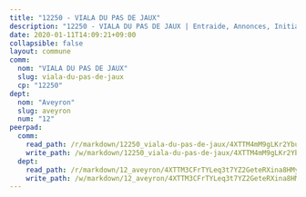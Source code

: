 ```yaml
---
title: "12250 - VIALA DU PAS DE JAUX"
description: "12250 - VIALA DU PAS DE JAUX | Entraide, Annonces, Initiatives"
date: 2020-01-11T14:09:21+09:00
collapsible: false
layout: commune
comm:
  nom: "VIALA DU PAS DE JAUX"
  slug: viala-du-pas-de-jaux
  cp: "12250"
dept:
  nom: "Aveyron"
  slug: aveyron
  num: "12"
peerpad:
  comm:
    read_path: /r/markdown/12250_viala-du-pas-de-jaux/4XTTM4mM9gLKr2YbuiyR2AGQ1rxiDbDRbURqvwQsP4JF4tcbA
    write_path: /w/markdown/12250_viala-du-pas-de-jaux/4XTTM4mM9gLKr2YbuiyR2AGQ1rxiDbDRbURqvwQsP4JF4tcbA-K3TgUu5EkcuaaB6fW5HsvP2B6B82ZtfYH6Eh72fBpavfnnwURZNEazahHubG38pWmNLyyEBnpx9AYXv48zDqoQa1n397TRKhpvfwU394V82C8YbZyR46ZJqCGfpUNo6M1PHGnmWQ
  dept:
    read_path: /r/markdown/12_aveyron/4XTTM3CFrTYLeq3t7YZ2GeteRXina8HMy585xLdATaEm28gJq
    write_path: /w/markdown/12_aveyron/4XTTM3CFrTYLeq3t7YZ2GeteRXina8HMy585xLdATaEm28gJq-K3TgUfu3tdsvnJNzfCjLcQBm4uQ83gag77qnaAo9pjUvbpQyfAVAxJdyULKffeJFVcGHHVraYZNVQhiGBeBUKBFLy2Vr8dapgU6tQCmoJQ6dgnoqRGmK9bSxqhW9VArfxRuTPcgV
---
```


